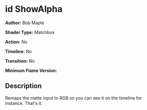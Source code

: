 # id ShowAlpha

**Author:** Bob Maple

**Shader Type:** Matchbox

**Action:** No

**Timeline:** No

**Transition:** No

**Minimum Flame Version:** 


## Description
Remaps the matte input to RGB so you can see it on the timeline for instance. That's it.
